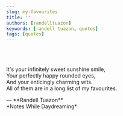 ```yaml
---
slug: my-favourites
title: ''
authors: [randelltuazon]
keywords: [randell tuazon, quotes]
tags: [quotes]
---
```


<br/><br/>

It's your infinitely sweet sunshine smile,  
Your perfectly happy rounded eyes,  
And your enticingly charming wits.  
All of them are in a long list of my favourites.  

<footer>— **Randell Tuazon** <div class="text-sm mt-2">*Notes While Daydreaming*</div></footer>
